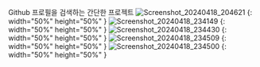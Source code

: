Github 프로필을 검색하는 간단한 프로젝트
![Screenshot_20240418_204621](https://github.com/ronsze/GithubApi/assets/45475151/bba3b5b8-8adb-4ea5-ac71-ee2ac850d753) {: width="50%" height="50%" }
![Screenshot_20240418_234149](https://github.com/ronsze/GithubApi/assets/45475151/3e6afb9a-c5e5-4fdb-a268-592a055c555a) {: width="50%" height="50%" }
![Screenshot_20240418_234430](https://github.com/ronsze/GithubApi/assets/45475151/21330d1b-7e53-453b-9a28-cf0c95ae909d) {: width="50%" height="50%" }
![Screenshot_20240418_234509](https://github.com/ronsze/GithubApi/assets/45475151/37f6ed01-4cbd-494d-8529-d4f2d4132eff) {: width="50%" height="50%" }
![Screenshot_20240418_234500](https://github.com/ronsze/GithubApi/assets/45475151/ab35c37e-84d2-4dde-b4f3-a7068567dd76) {: width="50%" height="50%" }
